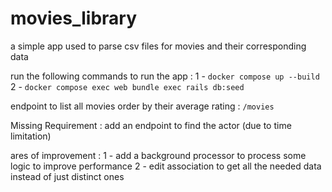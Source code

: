# movies_library

a simple app used to parse csv files for movies and their corresponding data

run the following commands to run the app :
    1 - `docker compose up --build`
    2 - `docker compose exec web bundle exec rails db:seed`

endpoint to list all movies order by their average rating : `/movies`

Missing Requirement : add an endpoint to find the actor (due to time limitation)

ares of improvement : 
    1 - add a background processor to process some logic to improve performance
    2 - edit association to get all the needed data instead of just distinct ones

